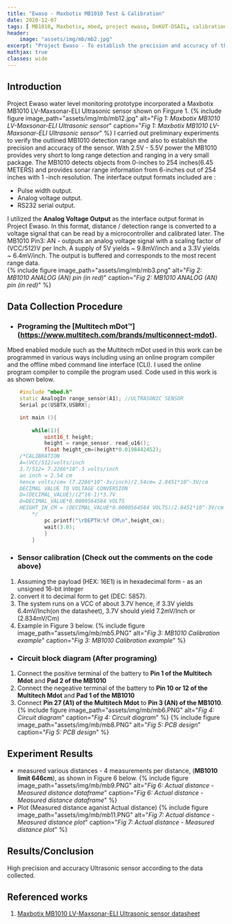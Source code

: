 ```yaml
---
title: "Ewaso - Maxbotix MB1010 Test & Calibration"
date: 2020-12-07
tags: [ MB1010, Maxbotix, mbed, project ewaso, DeKUT-DSAIL, calibration, analog-output]
header:
    image: "assets/img/mb/mb2.jpg"
excerpt: "Project Ewaso - To establish the precision and accuracy of the MB1010 ultrasonic sensor."
mathjax: true
classes: wide
---
```


## Introduction

Project Ewaso water level monitoring prototype incorporated a Maxbotix MB1010 LV-Maxsonar-ELI Ultrasonic sensor shown on Firgure 1.
{% include figure image_path="assets/img/mb/mb12.jpg" alt="*Fig 1: Maxbotix MB1010 LV-Maxsonar-ELI Ultrasonic sensor*" caption="*Fig 1: Maxbotix MB1010 LV-Maxsonar-ELI Ultrasonic sensor*" %}
I carried out preliminary experiments to verify the outlined MB1010 detection range and also to establish the precision and accuracy of the sensor. With 2.5V - 5.5V power the MB1010 provides very short to long range detection and ranging in a very small package. The MB1010 detects objects from 0-inches to 254 inches(6.45 METERS) and provides sonar range information from 6-inches out of 254 inches with 1 -inch resolution. The interface output formats included are :

- Pulse width output.
- Analog voltage output.
- RS232 serial output.


I utilized the **Analog Voltage Output** as the interface output format in Project Ewaso. In this format, distance / detection range is converted to a voltage signal that can be read by a microcontroller and calibrated later. The MB1010 Pin3: AN - outputs an analog voltage signal with a scaling factor of (VCC/512)V per Inch. A supply of 5V yields ~ 9.8mV/inch and a 3.3V yields ~ 6.4mV/inch. The output is buffered and corresponds to the most recent range data.  
{% include figure image_path="assets/img/mb/mb3.png" alt="*Fig 2: MB1010 ANALOG (AN) pin (in red)*" caption="*Fig 2: MB1010 ANALOG (AN) pin (in red)*" %}

## Data Collection Procedure

- ### Programing the [Multitech mDot™] (https://www.multitech.com/brands/multiconnect-mdot).
Mbed enabled module such as the Multitech mDot used in this work can be programmed in various ways including using an online program compiler and the offline mbed command line interface (CLI). I used the online program compiler to compile the program used. Code used in this work is as shown below.

```cpp
    #include "mbed.h"
    static AnalogIn range_sensor(A1); //ULTRASONIC SENSOR
    Serial pc(USBTX,USBRX);

    int main (){
    
        while(1){
            uint16_t height;
            height = range_sensor. read_u16();
            float height_cm=(height*0.0198442452); 
    /*CALIBRATION
    A=(VCC/512)volts/inch
    3.7/512= 7.2266*10^-3 volts/inch
    an inch = 2.54 cm
    hence volts/cm= (7.2266*10^-3v/inch)/2.54cm= 2.8451*10^-3V/cm
    DECIMAL VALUE TO VOLTAGE CONVERSION
    D=(DECIMAL_VALUE)/(2^16-1)*3.7V
    D=DECIMAL_VALUE*0.0000564584 VOLTS
    HEIGHT_IN_CM = (DECIMAL_VALUE*0.0000564584 VOLTS)/2.8451*10^-3V/cm = DECIMAL_VALUE*0.0198440828
        */
            pc.printf("\rDEPTH:%f CM\n",height_cm);
            wait(3.0);
            }
        }

```
- ### Sensor calibration (Check out the comments on the code above)
1. Assuming the payload (HEX: 16E1) is in hexadecimal form - as an unsigned 16-bit integer
2. convert it to decimal form to get (DEC: 5857). 
3. The system runs on a VCC of about 3.7V hence, if 3.3V yields 6.4mV/Inch(on the datasheet), 3.7V should yield 7.2mV/Inch or (2.834mV/Cm)
4. Example in Figure 3 below. 
{% include figure image_path="assets/img/mb/mb5.PNG" alt="*Fig 3: MB1010 Calibration example*" caption="*Fig 3: MB1010 Calibration example*" %}

- ### Circuit block diagram (After programing) 
1. Connect the positive terminal of the battery to **Pin 1 of the Multitech Mdot** and **Pad 2 of the MB1010**
2. Connect the negeative terminal of the battery to  **Pin 10 or 12 of the Multitech Mdot** and **Pad 1 of the MB1010**
3. Connect **Pin 27 (A1) of the Multitech Mdot** to **Pin 3 (AN) of the MB1010**.
{% include figure image_path="assets/img/mb/mb6.PNG" alt="*Fig 4: Circuit diagram*" caption="*Fig 4: Circuit diagram*" %} {% include figure image_path="assets/img/mb/mb8.PNG" alt="*Fig 5: PCB design*" caption="*Fig 5: PCB design*" %}

## Experiment Results
- measured various distances - 4 measurements per distance, (**MB1010 limit 646cm**), as shown in Figure 6 below.
{% include figure image_path="assets/img/mb/mb9.PNG" alt="*Fig 6: Actual distance - Measured distance dataframe*" caption="*Fig 6: Actual distance - Measured distance dataframe*" %}
- Plot (Measured distance aganist Actual distance)
{% include figure image_path="assets/img/mb/mb11.PNG" alt="*Fig 7: Actual distance - Measured distance plot*" caption="*Fig 7: Actual distance - Measured distance plot*" %}

## Results/Conclusion
High precision and accuracy Ultrasonic sensor according to the data collected.

## Referenced works
1. [Maxbotix MB1010 LV-Maxsonar-ELI Ultrasonic sensor datasheet](https://www.maxbotix.com/documents/LV-MaxSonar-EZ_Datasheet.pdf) 
